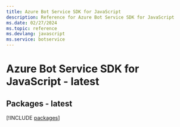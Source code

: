 ```yaml
---
title: Azure Bot Service SDK for JavaScript
description: Reference for Azure Bot Service SDK for JavaScript
ms.date: 02/27/2024
ms.topic: reference
ms.devlang: javascript
ms.service: botservice
---
```

# Azure Bot Service SDK for JavaScript - latest
## Packages - latest
[!INCLUDE [packages](bot-service-index.md)]